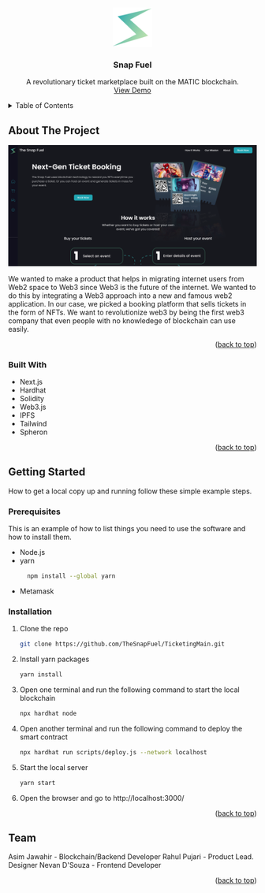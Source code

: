 <a name="readme-top"></a>



<!-- PROJECT LOGO -->
<br />
<div align="center">
  <a href="https://github.com/TheSnapFuel/TicketingMain">
    <img src="public/images/icons/snap.svg" alt="Logo" width="80" height="80">
  </a>

<h3 align="center">Snap Fuel</h3>

  <p align="center">
    A revolutionary ticket marketplace built on the MATIC blockchain.
    <br />
    <a href="https://thesnapfuel.com/">View Demo</a>

  </p>
</div>



<!-- TABLE OF CONTENTS -->
<details>
  <summary>Table of Contents</summary>
  <ol>
    <li>
      <a href="#about-the-project">About The Project</a>
      <ul>
        <li><a href="#built-with">Built With</a></li>
      </ul>
    </li>
    <li>
      <a href="#getting-started">Getting Started</a>
      <ul>
        <li><a href="#prerequisites">Prerequisites</a></li>
        <li><a href="#installation">Installation</a></li>
      </ul>
    </li>
    <li><a href="#usage">Usage</a></li>
    <li><a href="#contact">Contact</a></li>
  </ol>
</details>



<!-- ABOUT THE PROJECT -->
## About The Project

[![Product Name Screen Shot][product-screenshot]](https://thesnapfuel.com/)

We wanted to make a product that helps in migrating internet users from Web2 space to Web3 since Web3 is the future of the internet. We wanted to do this by integrating a Web3 approach into a new and famous web2 application. In our case, we picked a booking platform that sells tickets in the form of NFTs. We want to revolutionize web3 by being the first web3 company that even people with no knowledege of blockchain can use easily.

<p align="right">(<a href="#readme-top">back to top</a>)</p>



### Built With

* Next.js
* Hardhat
* Solidity
* Web3.js
* IPFS
* Tailwind
* Spheron 

<p align="right">(<a href="#readme-top">back to top</a>)</p>



<!-- GETTING STARTED -->
## Getting Started

How to get a local copy up and running follow these simple example steps.

### Prerequisites

This is an example of how to list things you need to use the software and how to install them.
* Node.js
* yarn
  ```sh
    npm install --global yarn
  ```
* Metamask


### Installation

1. Clone the repo
   ```sh
   git clone https://github.com/TheSnapFuel/TicketingMain.git
   ```
2. Install yarn packages
   ```sh
   yarn install
   ```
3. Open one terminal and run the following command to start the local blockchain
   ```sh
   npx hardhat node
   ```
4. Open another terminal and run the following command to deploy the smart contract
   ```sh
   npx hardhat run scripts/deploy.js --network localhost
   ```
5. Start the local server
   ```sh
   yarn start
   ```
6. Open the browser and go to http://localhost:3000/

<p align="right">(<a href="#readme-top">back to top</a>)</p>


<!-- CONTACT -->
## Team

Asim Jawahir - Blockchain/Backend Developer
Rahul Pujari - Product Lead. Designer
Nevan D'Souza - Frontend Developer


<p align="right">(<a href="#readme-top">back to top</a>)</p>

[product-screenshot]: public/images/screenshot.png